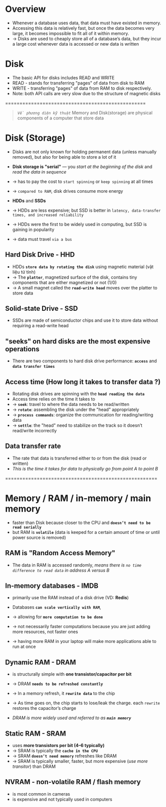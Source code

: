 
# Overview
* Whenever a database uses data, that data must have existed in memory. 
* Accessing this data is relatively fast, but once the data becomes very large, it becomes impossible to fit all of it within memory. 
* -> Disks are used to cheaply store all of a database’s data, but they incur a large cost whenever data is accessed or new data is written

# Disk
* The basic API for disks includes READ and WRITE 
* READ - stands for transferring "pages" of data from disk to RAM 
* WRITE - transferring "pages" of data from RAM to disk respectively. 
* Note: both API calls are very slow due to the structure of magnetic disks

=================================================
> _`Về phương diện kỹ thuật`_
> Memory and Disk(storage) are physical components of a computer that store data

# Disk (Storage)
* Disks are not only known for holding permanent data (unless manually removed), but also for being able to store a lot of it

* **Disk storage is "serial"** — you _start at the beginning of the disk_ and _read the data in sequence_
* -> has to pay the cost to `start spinning` or `keep spinning` at all times
* -> `compared to RAM`, disk drives consume more energy

* **HDDs** and **SSDs** 
* -> HDDs are less expensive; but SSD is better in `latency, data-transfer times, and increased reliability`
* -> HDDs were the first to be widely used in computing, but SSD is gaining in popularity
* -> data must travel `via a bus`

## Hard Disk Drive - HHD
* HDDs **`store data by rotating the disk`** using magnetic material (vật liệu từ tính)
* ->  The **`platter`**, magnetized surface of the disk, contains tiny components that are either magnetized or not (1/0)
* -> A small magnet called the **`read-write head`** moves over the platter to store data

## Solid-state Drive - SSD
* SSDs are made of semiconductor chips and use it to store data without requiring a read-write head 

## "seeks" on hard disks are the most expensive operations
* There are two components to hard disk drive performance: **`access`** and **`data transfer times`**

## Access time (How long it takes to transfer data ?)
* Rotating disk drives are spinning with the **`head reading the data`**
* Access time relies on the time it takes to
* -> **`seek`**: travel to where the data needs to be read/written
* -> **`rotate`**: assembling the disk under the "head" appropriately
* -> **`process commands`**: organize the communication for reading/writing data
* -> **`settle`**: the "head" need to stabilize on the track so it doesn’t read/write incorrectly

## Data transfer rate
* The rate that data is transferred either to or from the disk (read or written)
* _This is the time it takes for data to physically go from point A to point B_

=====================================================
# Memory / RAM / in-memory / main memory
* faster than Disk because closer to the CPU and **`doesn’t need to be read serially`**
* but RAM is **`volatile`** (data is keeped for a certain amount of time or until power source is removed)

## RAM is "Random Access Memory"
* The data in RAM is accessed randomly, _means there is `no time difference to read data` in address A versus B_ 

## In-memory databases - IMDB
* primarily use the RAM instead of a disk drive (VD: **Redis**)

* Databases **`can scale vertically with RAM`**, 
* -> allowing for **`more computation to be done`**
* -> not necessarily faster computations because you are just adding more resources, not faster ones
* -> having more RAM in your laptop will make more applications able to run at once

## Dynamic RAM - DRAM 
* is structurally simple with **one transistor/capacitor per bit**
* -> DRAM **`needs to be refreshed constantly`**
* -> In a memory refresh, it **`rewrite data`** to the chip
* -> As time goes on, the chip starts to lose/leak the charge. each `rewrite` restores the capacitor’s charge

* _DRAM is more widely used and referred to as **`main memory`**_

## Static RAM - SRAM
* uses **more transistors per bit (4–6 typically)**
* -> SRAM is typically the **`cache in the CPU`**
* -> SRAM **`doesn’t need memory`** refreshes like DRAM
* -> SRAM is typically smaller, faster, but more expensive (_use more transitor_) than DRAM

## NVRAM - non-volatile RAM / flash memory
* is most common in cameras
* is expensive and not typically used in computers